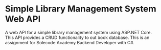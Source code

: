 # Simple Library Management System Web API

A web API for a simple library management system using ASP.NET Core. This API provides a CRUD functionality to out book database. This is an assignment for Solecode Academy Backend Developer with C#.
